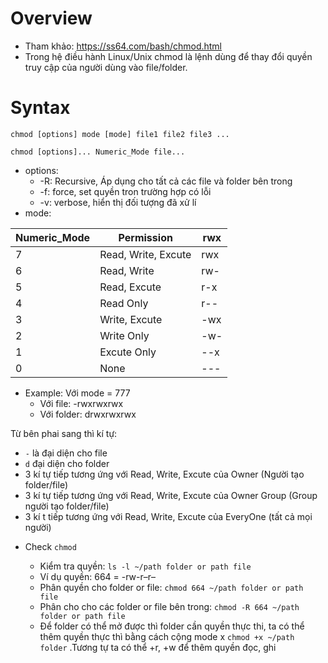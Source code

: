 # Overview
- Tham khảo: https://ss64.com/bash/chmod.html
- Trong hệ điều hành Linux/Unix chmod là lệnh dùng để thay đổi quyền truy cập của người dùng vào file/folder.
# Syntax
```chmod [options] mode [mode] file1 file2 file3 ...```

```chmod [options]... Numeric_Mode file...```

+ options:
    + -R: Recursive, Áp dụng cho tất cả các file và folder bên trong
    + -f: force, set quyền tron trường hợp có lỗi
    + -v: verbose, hiển thị đối tượng đã xử lí
+ mode:

| Numeric_Mode | Permission  | rwx |
| -------------- | ------------- | ------------- |
| 7 | Read, Write, Excute | rwx  |
| 6 | Read, Write | rw-  |
| 5 | Read, Excute | r-x  |
| 4 | Read Only | r--  |
| 3 | Write, Excute | -wx  |
| 2 | Write Only | -w-  |
| 1 | Excute Only | --x  |
| 0 | None | ---  |

+ Example:
Với mode = 777 
    + Với file: -rwxrwxrwx
    + Với folder: drwxrwxrwx
    
 Từ bên phai sang thì kí tự:
 
 - ```-``` là đại diện cho file
 - ```d``` đại diện cho folder
 - 3 kí tự tiếp tương ứng với Read, Write, Excute của Owner (Người tạo folder/file)
 - 3 kí tự tiếp tương ứng với Read, Write, Excute của Owner Group (Group người tạo folder/file)
 - 3 kí t tiếp tương ứng với Read, Write, Excute của EveryOne (tất cả mọi người)

+ Check ```chmod```

    - Kiểm tra quyền: ```ls -l ~/path folder or path file```
    - Ví dụ quyền: 664 = -rw-r–r–
    - Phân quyền cho folder or file: ```chmod 664 ~/path folder or path file``` 
    - Phân cho cho các folder or file bên trong: ```chmod -R 664 ~/path folder or path file```
    - Để folder có thể mở được thì folder cần quyền thực thi, ta có thể thêm quyền thực thì bằng cách cộng mode x
      ```chmod +x ~/path folder```
    .Tương tự ta có thể +r, +w để thêm quyền đọc, ghi
